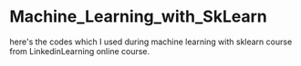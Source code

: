# Machine_Learning_with_SkLearn
here's the codes which I used during machine learning with sklearn course from LinkedinLearning online course.
